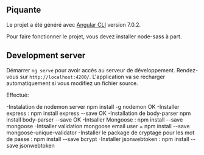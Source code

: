## Piquante

Le projet a été généré avec [Angular CLI](https://github.com/angular/angular-cli) version 7.0.2.

Pour faire fonctionner le projet, vous devez installer node-sass à part.

## Development server

Démarrer `ng serve` pour avoir accès au serveur de développement. Rendez-vous sur `http://localhost:4200/`. L'application va se recharger automatiquement si vous modifiez un fichier source.




Effectué:

-Instalation de nodemon server npm install -g nodemon OK
-Installer express : npm install express --save OK
-Installation de body-parser    npm install body-parser --save OK
-Intsaller Mongoose : npm install --save mongoose
-Intsaller validation mongoose email user = npm install --save mongoose-unique-validator
-Installer le package de cryptage pour les mot de passe : npm install --save bcrypt
-Installer jsonwebtoken : npm install --save jsonwebtoken